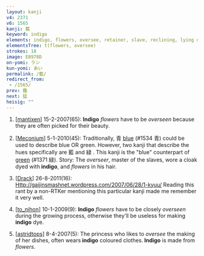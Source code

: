 ```yaml
---
layout: kanji
v4: 2371
v6: 1565
kanji: 藍
keyword: indigo
elements: indigo, flowers, oversee, retainer, slave, reclining, lying down, one, floor, dish
elementsTree: t(flowers, oversee)
strokes: 18
image: E8978D
on-yomi: ラン
kun-yomi: あい
permalink: /藍/
redirect_from:
 - /1565/
prev: 鑑
next: 猛
heisig: ""
---
```


1) [<a href="http://kanji.koohii.com/profile/mantixen">mantixen</a>] 15-2-2007(65): <strong>Indigo</strong> <em>flowers</em> have to be <em>overseen</em> because they are often picked for their beauty.

2) [<a href="http://kanji.koohii.com/profile/Meconium">Meconium</a>] 5-1-2010(45): Traditionally, 青 <a href="../v4/1534.html">blue</a> (#1534 青) could be used to describe blue OR green. However, two kanji that describe the hues specifically are 藍 and 緑 . This kanji is the &quot;blue&quot; counterpart of <a href="../v4/1371.html">green</a> (#1371 緑). Story: The <em>overseer</em>, master of the slaves, wore a cloak dyed with<strong> indigo</strong>, and <em>flowers</em> in his hair.

3) [<a href="http://kanji.koohii.com/profile/Drack">Drack</a>] 26-8-2011(16): <a href="Http://gaijinsmashnet.wordpress.com/2007/06/28/1-kyuu/">Http://gaijinsmashnet.wordpress.com/2007/06/28/1-kyuu/</a> Reading this rant by a non-RTKer mentioning this particular kanji made me remember it very well.

4) [<a href="http://kanji.koohii.com/profile/to_nihon">to_nihon</a>] 10-1-2009(9): <strong>Indigo</strong> <em>flowers</em> have to be closely <em>overseen</em> during the growing process, otherwise they&#039;ll be useless for making <strong>indigo</strong> dye.

5) [<a href="http://kanji.koohii.com/profile/astridtops">astridtops</a>] 8-4-2007(5): The princess who likes to <em>oversee</em> the making of her dishes, often wears<strong> indigo</strong> coloured clothes.<strong> Indigo</strong> is made from <em>flowers</em>.

